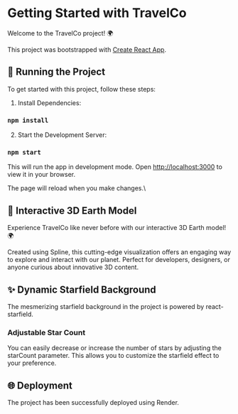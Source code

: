 # Getting Started with TravelCo

Welcome to the TravelCo project! 🌍

This project was bootstrapped with [Create React App](https://github.com/facebook/create-react-app).

## 🚀 Running the Project

To get started with this project, follow these steps:

1. Install Dependencies:
### `npm install`

2. Start the Development Server:
### `npm start`

This will run the app in development mode.
Open [http://localhost:3000](http://localhost:3000) to view it in your browser.

The page will reload when you make changes.\

## 🌟 Interactive 3D Earth Model

Experience TravelCo like never before with our interactive 3D Earth model! 🌍

Created using Spline, this cutting-edge visualization offers an engaging way to explore and interact with our planet. Perfect for developers, designers, or anyone curious about innovative 3D content.

## ✨ Dynamic Starfield Background

The mesmerizing starfield background in the project is powered by react-starfield.

### Adjustable Star Count

You can easily decrease or increase the number of stars by adjusting the starCount parameter. This allows you to customize the starfield effect to your preference.

## 🌐 Deployment

The project has been successfully deployed using Render. 

